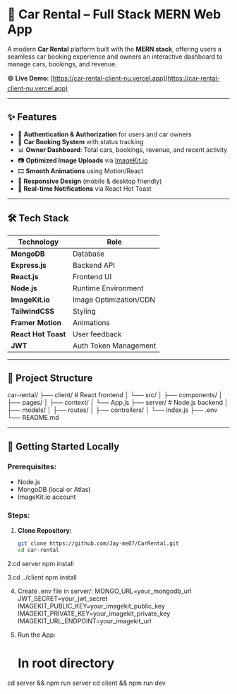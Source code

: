 # 🚗 Car Rental – Full Stack MERN Web App

A modern **Car Rental** platform built with the **MERN stack**, offering users a seamless car booking experience and owners an interactive dashboard to manage cars, bookings, and revenue.

🟢 **Live Demo:** [https://car-rental-client-nu.vercel.app](https://car-rental-client-nu.vercel.app)

---

## ✨ Features

- 🔐 **Authentication & Authorization** for users and car owners
- 📅 **Car Booking System** with status tracking
- 📊 **Owner Dashboard**: Total cars, bookings, revenue, and recent activity
- 📷 **Optimized Image Uploads** via [ImageKit.io](https://imagekit.io/)
- 🎞️ **Smooth Animations** using Motion/React
- 📱 **Responsive Design** (mobile & desktop friendly)
- 💬 **Real-time Notifications** via React Hot Toast

---

## 🛠️ Tech Stack

| Technology        | Role                     |
|------------------|--------------------------|
| **MongoDB**      | Database                 |
| **Express.js**   | Backend API              |
| **React.js**     | Frontend UI              |
| **Node.js**      | Runtime Environment      |
| **ImageKit.io**  | Image Optimization/CDN   |
| **TailwindCSS**  | Styling                  |
| **Framer Motion**| Animations               |
| **React Hot Toast** | User feedback         |
| **JWT**          | Auth Token Management    |

---

## 📂 Project Structure

car-rental/
├── client/ # React frontend
│ └── src/
│ ├── components/
│ ├── pages/
│ ├── context/
│ └── App.js
├── server/ # Node.js backend
│ ├── models/
│ ├── routes/
│ ├── controllers/
│ └── index.js
├── .env
└── README.md


---

## 🚀 Getting Started Locally

### Prerequisites:
- Node.js
- MongoDB (local or Atlas)
- ImageKit.io account

### Steps:

1. **Clone Repository:**
   ```bash
   git clone https://github.com/Jay-me07/CarRental.git
   cd car-rental

2.cd server
npm install

3.cd ../client
npm install

4. Create .env file in server/:
 MONGO_URL=your_mongodb_url
JWT_SECRET=your_jwt_secret
IMAGEKIT_PUBLIC_KEY=your_imagekit_public_key
IMAGEKIT_PRIVATE_KEY=your_imagekit_private_key
IMAGEKIT_URL_ENDPOINT=your_imagekit_url

5. Run the App:
   # In root directory
cd server && npm run server 
cd client && npm run dev

```

